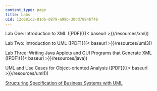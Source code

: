 ```yaml
---
content_type: page
title: Labs
uid: 12c081c2-81d6-d879-a99b-30dd7884bf48
---
```


Lab One: Introduction to XML ([PDF]({{< baseurl >}}/resources/xml))

Lab Two: Introduction to UML ([PDF]({{< baseurl >}}/resources/uml3))

Lab Three: Writing Java Applets and GUI Programs that Generate XML ([PDF]({{< baseurl >}}/resources/java))

UML and Use Cases for Object-oriented Analysis ([PDF]({{< baseurl >}}/resources/uml1))

[Structuring Specification of Business Systems with UML](http://sourcemaking.com/uml/modeling-business-systems/business-processes-and-business-systems)